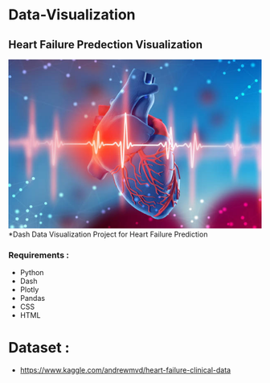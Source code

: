 # Data-Visualization
## Heart Failure Predection Visualization
![plot](./DashFinalProject/assets/background.jpg)
*Dash Data Visualization Project for Heart Failure Prediction

### Requirements : 
* Python
* Dash
* Plotly
* Pandas
* CSS
* HTML

# Dataset :
* https://www.kaggle.com/andrewmvd/heart-failure-clinical-data
